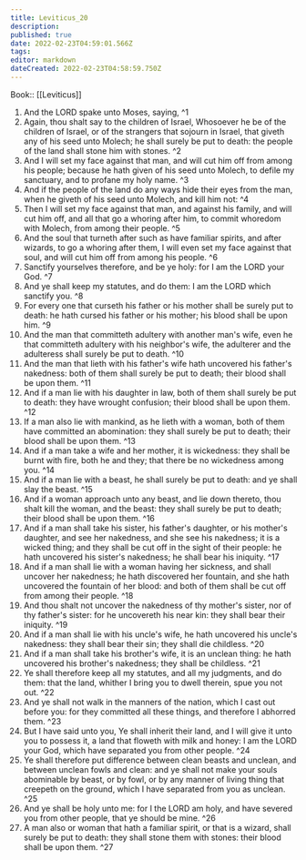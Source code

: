 ```yaml
---
title: Leviticus_20
description: 
published: true
date: 2022-02-23T04:59:01.566Z
tags: 
editor: markdown
dateCreated: 2022-02-23T04:58:59.750Z
---
```


 Book:: [[Leviticus]]
 1. And the LORD spake unto Moses, saying, ^1
 2. Again, thou shalt say to the children of Israel, Whosoever he be of the children of Israel, or of the strangers that sojourn in Israel, that giveth any of his seed unto Molech; he shall surely be put to death: the people of the land shall stone him with stones. ^2
 3. And I will set my face against that man, and will cut him off from among his people; because he hath given of his seed unto Molech, to defile my sanctuary, and to profane my holy name. ^3
 4. And if the people of the land do any ways hide their eyes from the man, when he giveth of his seed unto Molech, and kill him not: ^4
 5. Then I will set my face against that man, and against his family, and will cut him off, and all that go a whoring after him, to commit whoredom with Molech, from among their people. ^5
 6. And the soul that turneth after such as have familiar spirits, and after wizards, to go a whoring after them, I will even set my face against that soul, and will cut him off from among his people. ^6
 7. Sanctify yourselves therefore, and be ye holy: for I am the LORD your God. ^7
 8. And ye shall keep my statutes, and do them: I am the LORD which sanctify you. ^8
 9. For every one that curseth his father or his mother shall be surely put to death: he hath cursed his father or his mother; his blood shall be upon him. ^9
 10. And the man that committeth adultery with another man's wife, even he that committeth adultery with his neighbor's wife, the adulterer and the adulteress shall surely be put to death. ^10
 11. And the man that lieth with his father's wife hath uncovered his father's nakedness: both of them shall surely be put to death; their blood shall be upon them. ^11
 12. And if a man lie with his daughter in law, both of them shall surely be put to death: they have wrought confusion; their blood shall be upon them. ^12
 13. If a man also lie with mankind, as he lieth with a woman, both of them have committed an abomination: they shall surely be put to death; their blood shall be upon them. ^13
 14. And if a man take a wife and her mother, it is wickedness: they shall be burnt with fire, both he and they; that there be no wickedness among you. ^14
 15. And if a man lie with a beast, he shall surely be put to death: and ye shall slay the beast. ^15
 16. And if a woman approach unto any beast, and lie down thereto, thou shalt kill the woman, and the beast: they shall surely be put to death; their blood shall be upon them. ^16
 17. And if a man shall take his sister, his father's daughter, or his mother's daughter, and see her nakedness, and she see his nakedness; it is a wicked thing; and they shall be cut off in the sight of their people: he hath uncovered his sister's nakedness; he shall bear his iniquity. ^17
 18. And if a man shall lie with a woman having her sickness, and shall uncover her nakedness; he hath discovered her fountain, and she hath uncovered the fountain of her blood: and both of them shall be cut off from among their people. ^18
 19. And thou shalt not uncover the nakedness of thy mother's sister, nor of thy father's sister: for he uncovereth his near kin: they shall bear their iniquity. ^19
 20. And if a man shall lie with his uncle's wife, he hath uncovered his uncle's nakedness: they shall bear their sin; they shall die childless. ^20
 21. And if a man shall take his brother's wife, it is an unclean thing: he hath uncovered his brother's nakedness; they shall be childless. ^21
 22. Ye shall therefore keep all my statutes, and all my judgments, and do them: that the land, whither I bring you to dwell therein, spue you not out. ^22
 23. And ye shall not walk in the manners of the nation, which I cast out before you: for they committed all these things, and therefore I abhorred them. ^23
 24. But I have said unto you, Ye shall inherit their land, and I will give it unto you to possess it, a land that floweth with milk and honey: I am the LORD your God, which have separated you from other people. ^24
 25. Ye shall therefore put difference between clean beasts and unclean, and between unclean fowls and clean: and ye shall not make your souls abominable by beast, or by fowl, or by any manner of living thing that creepeth on the ground, which I have separated from you as unclean. ^25
 26. And ye shall be holy unto me: for I the LORD am holy, and have severed you from other people, that ye should be mine. ^26
 27. A man also or woman that hath a familiar spirit, or that is a wizard, shall surely be put to death: they shall stone them with stones: their blood shall be upon them. ^27
